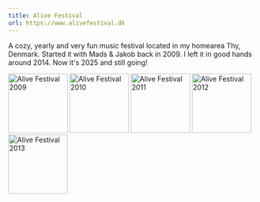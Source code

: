 ```yaml
---
title: Alive Festival
url: https://www.alivefestival.dk
---
```

A cozy, yearly and very fun music festival located in my homearea Thy, Denmark. Started it with Mads & Jakob back in 2009. I left it in good hands around 2014. Now it's 2025 and still going!

<img loading="lazy" src="./images/alivefestival-2009-web.webp" alt="Alive Festival 2009" width="120">
<img loading="lazy" src="./images/alivefestival-2010-web.webp" alt="Alive Festival 2010" width="120">
<img loading="lazy" src="./images/alivefestival-2011-web.webp" alt="Alive Festival 2011" width="120">
<img loading="lazy" src="./images/alivefestival-2012-web.webp" alt="Alive Festival 2012" width="120">
<img loading="lazy" src="./images/alivefestival-2013-web.webp" alt="Alive Festival 2013" width="120">
